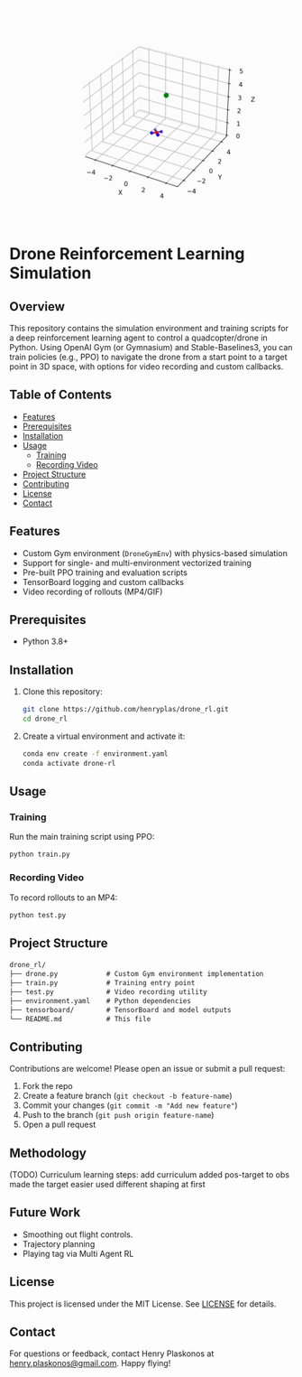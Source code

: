 <p align="center">
  <img src="images/weird_but_good.gif" alt="Drone demo" width="600" height="auto" />
</p>

# Drone Reinforcement Learning Simulation

## Overview
This repository contains the simulation environment and training scripts for a deep reinforcement learning agent to control a quadcopter/drone in Python. Using OpenAI Gym (or Gymnasium) and Stable-Baselines3, you can train policies (e.g., PPO) to navigate the drone from a start point to a target point in 3D space, with options for video recording and custom callbacks.

## Table of Contents
- [Features](#features)  
- [Prerequisites](#prerequisites)  
- [Installation](#installation)  
- [Usage](#usage)  
  - [Training](#training)  
  - [Recording Video](#recording-video)  
- [Project Structure](#project-structure)  
- [Contributing](#contributing)  
- [License](#license)  
- [Contact](#contact)  

## Features
- Custom Gym environment (`DroneGymEnv`) with physics-based simulation  
- Support for single- and multi-environment vectorized training  
- Pre-built PPO training and evaluation scripts  
- TensorBoard logging and custom callbacks  
- Video recording of rollouts (MP4/GIF)  

## Prerequisites
- Python 3.8+  

## Installation
1. Clone this repository:  
   ```bash
   git clone https://github.com/henryplas/drone_rl.git
   cd drone_rl
   ```

2. Create a virtual environment and activate it:  
   ```bash
   conda env create -f environment.yaml
   conda activate drone-rl
   ```

## Usage

### Training
Run the main training script using PPO:  
```bash
python train.py 
```

### Recording Video
To record rollouts to an MP4:  
```bash
python test.py
```

## Project Structure
```plaintext
drone_rl/
├── drone.py            # Custom Gym environment implementation
├── train.py            # Training entry point
├── test.py             # Video recording utility
├── environment.yaml    # Python dependencies
├── tensorboard/        # TensorBoard and model outputs
└── README.md           # This file
```

## Contributing
Contributions are welcome! Please open an issue or submit a pull request:  
1. Fork the repo  
2. Create a feature branch (`git checkout -b feature-name`)  
3. Commit your changes (`git commit -m "Add new feature"`)  
4. Push to the branch (`git push origin feature-name`)  
5. Open a pull request

## Methodology
(TODO)
Curriculum learning steps:
add curriculum
added pos-target to obs
made the target easier
used different shaping at first


## Future Work
- Smoothing out flight controls.
- Trajectory planning
- Playing tag via Multi Agent RL


## License
This project is licensed under the MIT License. See [LICENSE](LICENSE) for details.

## Contact
For questions or feedback, contact Henry Plaskonos at <henry.plaskonos@gmail.com>. Happy flying!

